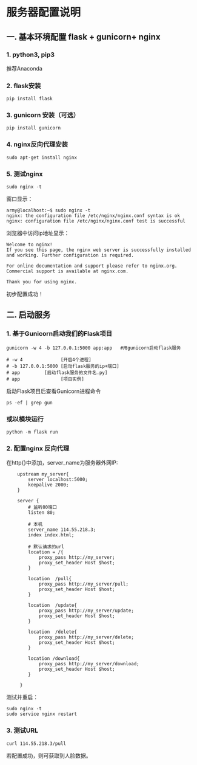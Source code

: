 # 服务器配置说明

## 一. 基本环境配置  flask + gunicorn+ nginx

### 1. python3, pip3

推荐Anaconda

### 2. flask安装

``` shell
pip install flask
```



### 3. gunicorn 安装（可选）

```shell
pip install gunicorn
```

### 4. nginx反向代理安装

``` 
sudo apt-get install nginx
```

### 5. 测试nginx

``` ngi
sudo nginx -t
```

窗口显示：

``` 
army@localhost:~$ sudo nginx -t
nginx: the configuration file /etc/nginx/nginx.conf syntax is ok
nginx: configuration file /etc/nginx/nginx.conf test is successful
```

浏览器中访问ip地址显示：

``` 
Welcome to nginx!
If you see this page, the nginx web server is successfully installed and working. Further configuration is required.

For online documentation and support please refer to nginx.org.
Commercial support is available at nginx.com.

Thank you for using nginx.
```

初步配置成功！

## 二. 启动服务

### 1. 基于Gunicorn启动我们的Flask项目

``` 
gunicorn -w 4 -b 127.0.0.1:5000 app:app   #用gunicorn启动flask服务 

# -w 4              [开启4个进程]
# -b 127.0.0.1:5000 [启动flask服务的ip+端口]
# app         [启动flask服务的文件名.py]
# app               [项目实例]
```

启动Flask项目后查看Gunicorn进程命令

``` 
ps -ef | grep gun
```

### 或以模块运行

```
python -m flask run
```

### 2. 配置nginx 反向代理

在http{}中添加，server_name为服务器外网IP:

```
	upstream my_server{
		server localhost:5000;
		keepalive 2000;	
	}

	server {
		# 监听80端口
		listen 80;

		# 本机
		server_name 114.55.218.3; 
		index index.html;
		
		# 默认请求的url
		location = /{
			proxy_pass http://my_server;
			proxy_set_header Host $host; 
		}

		location  /pull{
			proxy_pass http://my_server/pull;
			proxy_set_header Host $host;
		}

		location  /update{
			proxy_pass http://my_server/update;
			proxy_set_header Host $host;
		}

		location  /delete{
			proxy_pass http://my_server/delete;
			proxy_set_header Host $host;
		}
		
		location /download{
			proxy_pass http://my_server/download;
			proxy_set_header Host $host;
		}

   	 }
```

测试并重启：

```
sudo nginx -t 
sudo service nginx restart 
```

### 3. 测试URL

```
curl 114.55.218.3/pull
```

若配置成功，则可获取到人脸数据。